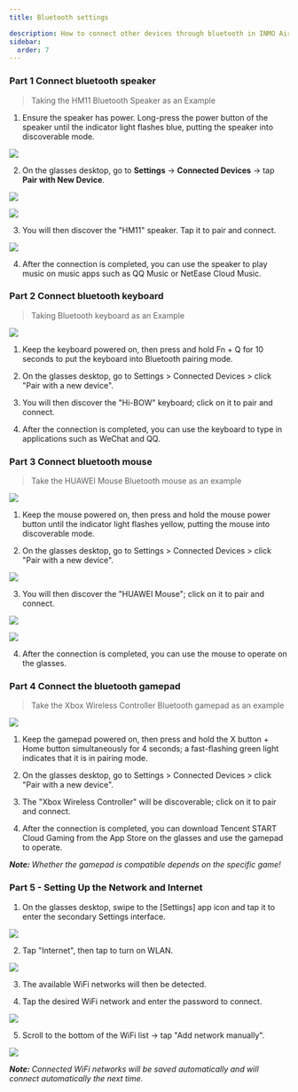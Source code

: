 ```yaml
---
title: Bluetooth settings

description: How to connect other devices through bluetooth in INMO Air3
sidebar:
  order: 7
---
```


### Part 1 Connect bluetooth speaker

> Taking the HM11 Bluetooth Speaker as an Example

1. Ensure the speaker has power. Long-press the power button of the speaker until the indicator light flashes blue, putting the speaker into discoverable mode.

![](public/images/air3/bluetooth-1.PNG)

2. On the glasses desktop, go to **Settings** → **Connected Devices** → tap **Pair with New Device**.

![](public/images/air3/bluetooth-2.PNG)

![](public/images/air3/bluetooth-3.PNG)

3. You will then discover the "HM11" speaker. Tap it to pair and connect.

![](public/images/air3/bluetooth-4.PNG)

4. After the connection is completed, you can use the speaker to play music on music apps such as QQ Music or NetEase Cloud Music.





### Part 2 Connect bluetooth keyboard

> Taking Bluetooth keyboard as an Example

![](public/images/air3/bluetooth-5.PNG)

1. Keep the keyboard powered on, then press and hold Fn + Q for 10 seconds to put the keyboard into Bluetooth pairing mode.

2. On the glasses desktop, go to Settings > Connected Devices > click "Pair with a new device".

3. You will then discover the "Hi-BOW" keyboard; click on it to pair and connect.

4. After the connection is completed, you can use the keyboard to type in applications such as WeChat and QQ.



### Part 3 Connect bluetooth mouse

> Take the HUAWEI Mouse Bluetooth mouse as an example

![](public/images/air3/bluetooth-6.PNG)

1. Keep the mouse powered on, then press and hold the mouse power button until the indicator light flashes yellow, putting the mouse into discoverable mode.

2. On the glasses desktop, go to Settings > Connected Devices > click "Pair with a new device".

![](public/images/air3/bluetooth-7.png)

3. You will then discover the "HUAWEI Mouse"; click on it to pair and connect.

![](public/images/air3/bluetooth-8.png)

![](public/images/air3/bluetooth-9.png)

4. After the connection is completed, you can use the mouse to operate on the glasses.





### Part 4 Connect the bluetooth gamepad

> Take the Xbox Wireless Controller Bluetooth gamepad as an example

![](public/images/air3/bluetooth-10.png)

1. Keep the gamepad powered on, then press and hold the X button + Home button simultaneously for 4 seconds; a fast-flashing green light indicates that it is in pairing mode.

2. On the glasses desktop, go to Settings > Connected Devices > click "Pair with a new device".


3. The "Xbox Wireless Controller" will be discoverable; click on it to pair and connect.

4. After the connection is completed, you can download Tencent START Cloud Gaming from the App Store on the glasses and use the gamepad to operate.

***Note:&#x20;**&#x57;hether the gamepad is compatible depends on the specific game!*





### Part 5 - Setting Up the Network and Internet&#xA;

1. On the glasses desktop, swipe to the \[Settings] app icon and tap it to enter the secondary Settings interface.

![](public/images/air3/bluetooth-11.png)

2. Tap "Internet", then tap to turn on WLAN.

![](public/images/air3/bluetooth-12.png)

3. The available WiFi networks will then be detected.

4. Tap the desired WiFi network and enter the password to connect.

![](public/images/air3/bluetooth-13.png)

5. Scroll to the bottom of the WiFi list → tap "Add network manually".

![](public/images/air3/bluetooth-14.png)

***Note:&#x20;**&#x43;onnected WiFi networks will be saved automatically and will connect automatically the next time.*








